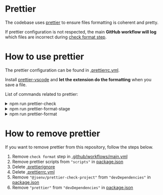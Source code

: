 # Prettier

The codebase uses [prettier](https://prettier.io) to ensure files formatting is coherent and pretty.

If prettier configuration is not respected, the main **GitHub workflow will log** which files are incorrect during [check format step](../../.github/workflows/ci.yml#L33).

# How to use prettier

The prettier configuration can be found in [.prettierrc.yml](../../.prettierrc.yml).

Install [prettier-vscode](https://marketplace.visualstudio.com/items?itemName=esbenp.prettier-vscode) and **let the extension do the formatting** when you save a file.

List of commands related to prettier:

<details>
  <summary>npm run prettier-check</summary>

Logs all files matching and not matching prettier format.

![stuff](./prettier-check-terminal.png)

</details>

<details>
  <summary>npm run prettier-format-stage</summary>

Format all files in the [git staging area](https://softwareengineering.stackexchange.com/a/119790)

![stuff](./prettier-format-stage-terminal.png)

</details>

<details>
  <summary>npm run prettier-format</summary>

Format all files in the project.

![stuff](./prettier-format-terminal.png)

</details>

# How to remove prettier

If you want to remove prettier from this repository, follow the steps below.

1. Remove `check format` step in [.github/workflows/main.yml](../../.github/workflows/main.yml#L45)
2. Remove prettier scripts from `"scripts"` in [package.json](../../package.json#L51)
3. Delete [.prettierignore](../../.prettierignore)
4. Delete [.prettierrc.yml](../../.prettierrc.yml)
5. Remove `"@jsenv/prettier-check-project"` from `"devDependencies"` in [package.json](../../package.json#L71)
6. Remove `"prettier"` from `"devDependencies"` in [package.json](../../package.json#L74)
